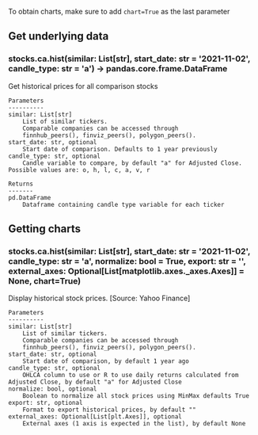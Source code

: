 To obtain charts, make sure to add `chart=True` as the last parameter

## Get underlying data 
### stocks.ca.hist(similar: List[str], start_date: str = '2021-11-02', candle_type: str = 'a') -> pandas.core.frame.DataFrame

Get historical prices for all comparison stocks

    Parameters
    ----------
    similar: List[str]
        List of similar tickers.
        Comparable companies can be accessed through
        finnhub_peers(), finviz_peers(), polygon_peers().
    start_date: str, optional
        Start date of comparison. Defaults to 1 year previously
    candle_type: str, optional
        Candle variable to compare, by default "a" for Adjusted Close. Possible values are: o, h, l, c, a, v, r

    Returns
    -------
    pd.DataFrame
        Dataframe containing candle type variable for each ticker

## Getting charts 
### stocks.ca.hist(similar: List[str], start_date: str = '2021-11-02', candle_type: str = 'a', normalize: bool = True, export: str = '', external_axes: Optional[List[matplotlib.axes._axes.Axes]] = None, chart=True)

Display historical stock prices. [Source: Yahoo Finance]

    Parameters
    ----------
    similar: List[str]
        List of similar tickers.
        Comparable companies can be accessed through
        finnhub_peers(), finviz_peers(), polygon_peers().
    start_date: str, optional
        Start date of comparison, by default 1 year ago
    candle_type: str, optional
        OHLCA column to use or R to use daily returns calculated from Adjusted Close, by default "a" for Adjusted Close
    normalize: bool, optional
        Boolean to normalize all stock prices using MinMax defaults True
    export: str, optional
        Format to export historical prices, by default ""
    external_axes: Optional[List[plt.Axes]], optional
        External axes (1 axis is expected in the list), by default None

